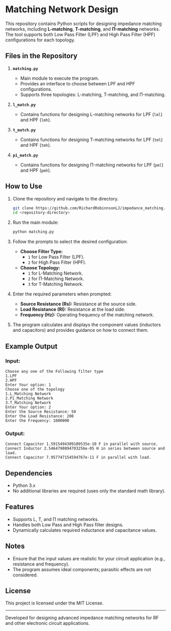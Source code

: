 # Matching Network Design

This repository contains Python scripts for designing impedance matching networks, including **L-matching**, **T-matching**, and **Π-matching** networks. The tool supports both Low Pass Filter (LPF) and High Pass Filter (HPF) configurations for each topology.

## Files in the Repository

1. **`matching.py`**
   - Main module to execute the program.
   - Provides an interface to choose between LPF and HPF configurations.
   - Supports three topologies: L-matching, T-matching, and Π-matching.

2. **`l_match.py`**
   - Contains functions for designing L-matching networks for LPF (`lml`) and HPF (`lmh`).

3. **`t_match.py`**
   - Contains functions for designing T-matching networks for LPF (`tml`) and HPF (`tmh`).

4. **`pi_match.py`**
   - Contains functions for designing Π-matching networks for LPF (`pml`) and HPF (`pmh`).

## How to Use

1. Clone the repository and navigate to the directory.
   ```bash
   git clone https://github.com/RichardRobinnsonLJ/impedance_matching.git
   cd <repository-directory>
   ```

2. Run the main module:
   ```bash
   python matching.py
   ```

3. Follow the prompts to select the desired configuration:
   - **Choose Filter Type:**
     - `1` for Low Pass Filter (LPF).
     - `2` for High Pass Filter (HPF).
   - **Choose Topology:**
     - `1` for L-Matching Network.
     - `2` for Π-Matching Network.
     - `3` for T-Matching Network.

4. Enter the required parameters when prompted:
   - **Source Resistance (Rs):** Resistance at the source side.
   - **Load Resistance (Rl):** Resistance at the load side.
   - **Frequency (Hz):** Operating frequency of the matching network.

5. The program calculates and displays the component values (inductors and capacitors) and provides guidance on how to connect them.

## Example Output

### Input:
```
Choose any one of the Following filter type
1.LPF
2.HPF
Enter Your option: 1
Choose one of the topology
1.L_Matching Network
2.Pi_Matching Network
3.T_Matching Network
Enter Your option: 2
Enter the Source Resistance: 50
Enter the Load Resistance: 200
Enter the Frequency: 1000000
```

### Output:
```
Connect Capacitor 1.5915494309189535e-10 F in parallel with source.
Connect Inductor 2.5464790894703256e-05 H in series between source and load.
Connect Capacitor 7.957747154594767e-11 F in parallel with load.
```

## Dependencies
- Python 3.x
- No additional libraries are required (uses only the standard math library).

## Features
- Supports L, T, and Π matching networks.
- Handles both Low Pass and High Pass filter designs.
- Dynamically calculates required inductance and capacitance values.

## Notes
- Ensure that the input values are realistic for your circuit application (e.g., resistance and frequency).
- The program assumes ideal components; parasitic effects are not considered.

## License
This project is licensed under the MIT License.

---

Developed for designing advanced impedance matching networks for RF and other electronic circuit applications.
